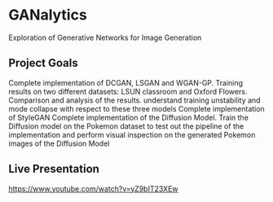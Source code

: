 # GANalytics
Exploration of Generative Networks for Image Generation


## Project Goals
Complete implementation of DCGAN, LSGAN and WGAN-GP. Training results on two different datasets: LSUN classroom and Oxford Flowers. Comparison and analysis of the results. understand training unstability and mode collapse with respect to these three models
Complete implementation of StyleGAN
Complete implementation of the Diffusion Model. Train the Diffusion model on the Pokemon dataset to test out the pipeline of the implementation and perform visual inspection on the generated Pokemon images of the Diffusion Model


## Live Presentation
https://www.youtube.com/watch?v=yZ9bIT23XEw
